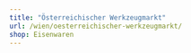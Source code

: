 ```yaml
---
title: "Österreichischer Werkzeugmarkt"
url: /wien/oesterreichischer-werkzeugmarkt/
shop: Eisenwaren
---
```

